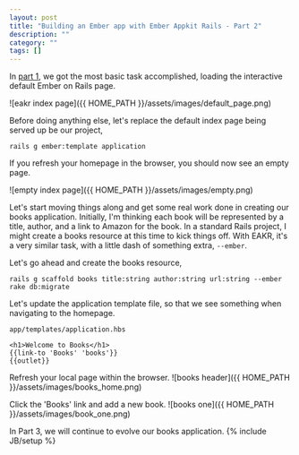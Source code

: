 ```yaml
---
layout: post
title: "Building an Ember app with Ember Appkit Rails - Part 2"
description: ""
category: ""
tags: []
---
```

In [part
1](http://blog.munroegroupsolutions.com/2014/01/18/building-an-ember-app-with-ember-app-kit-rails-part-1/),
we got the most basic task accomplished, loading the interactive default Ember
on Rails page.

![eakr index page]({{ HOME_PATH }}/assets/images/default_page.png)

Before doing anything else, let's replace the default index page being served up
be our project,

```
rails g ember:template application
```

If you refresh your homepage in the browser, you should now see an empty page.

![empty index page]({{ HOME_PATH }}/assets/images/empty.png)

Let's start moving things along and get some real work done in creating our
books application. Initially, I'm thinking each book will be represented by a
title, author, and a link to Amazon for the book. In a standard Rails project, I
might create a books resource at this time to kick things off. With EAKR, it's a
very similar task, with a little dash of something extra, ```--ember```. 

Let's go ahead and create the books resource,

```
rails g scaffold books title:string author:string url:string --ember
rake db:migrate
```

Let's update the application template file, so that we see something when
navigating to the homepage. 
```
app/templates/application.hbs

<h1>Welcome to Books</h1>
{{link-to 'Books' 'books'}}
{{outlet}}
```

Refresh your local page within the browser.
![books header]({{ HOME_PATH }}/assets/images/books_home.png)

Click the 'Books' link and add a new book.
![books one]({{ HOME_PATH }}/assets/images/book_one.png)

In Part 3, we will continue to evolve our books application.
{% include JB/setup %}
